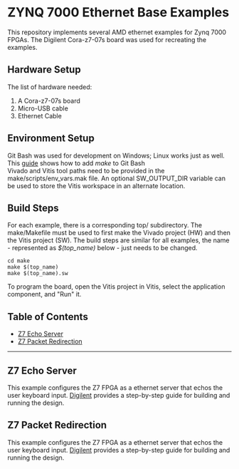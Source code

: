 # ZYNQ 7000 Ethernet Base Examples
This repository implements several AMD ethernet examples for Zynq 7000 FPGAs. The Digilent Cora-z7-07s board was used for recreating the examples.
## Hardware Setup
The list of hardware needed:
1. A Cora-z7-07s board
2. Micro-USB cable
3. Ethernet Cable
## Environment Setup
Git Bash was used for development on Windows; Linux works just as well.  
This [guide](https://gist.github.com/evanwill/0207876c3243bbb6863e65ec5dc3f058) shows how to add _make_ to Git Bash  
Vivado and Vitis tool paths need to be provided in the make/scripts/env_vars.mak file. An optional SW_OUTPUT_DIR variable can be used to store the Vitis workspace in an alternate location.
## Build Steps
For each example, there is a corresponding top/ subdirectory. The make/Makefile must be used to first make the Vivado project (HW) and then the Vitis project (SW). The build steps are similar for all examples, the name - represented as _$(top_name)_ below - just needs to be changed.
```
cd make
make $(top_name)
make $(top_name).sw
```
To program the board, open the Vitis project in Vitis, select the application component, and "Run" it.
## Table of Contents
* [Z7 Echo Server](#z7_echo_server)  
* [Z7 Packet Redirection](#z7_pkt_redirect)
---
## Z7 Echo Server <a name="z7_echo_server"/>
This example configures the Z7 FPGA as a ethernet server that echos the user keyboard input. [Digilent](https://digilent.com/reference/programmable-logic/guides/zynq-servers) provides a step-by-step guide for building and running the design.

## Z7 Packet Redirection <a name="z7_pkt_redirect"/>
This example configures the Z7 FPGA as a ethernet server that echos the user keyboard input. [Digilent](https://digilent.com/reference/programmable-logic/guides/zynq-servers) provides a step-by-step guide for building and running the design.
